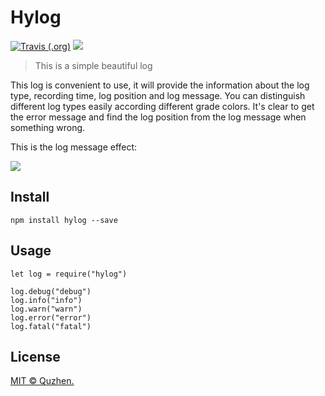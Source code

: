 # Hylog

[![Travis (.org)](https://img.shields.io/travis/quzhen12/hylog?style=flat-square)](travis-ci) [![](https://img.shields.io/aur/license/pac?style=flat-square)](LICENSE)
> This is a simple beautiful log

This log is convenient to use, it will provide the information about the log type, recording time, log position and log message. You can distinguish different log types easily according different grade colors. It's clear to get the error message and find the log position from the log message when something wrong.

This is the log message effect:

![](https://github.com/quzhen12/hylog/raw/master/docs/img/print_log.png)

## Install

```
npm install hylog --save
```

## Usage

```
let log = require("hylog")

log.debug("debug")
log.info("info")
log.warn("warn")
log.error("error")
log.fatal("fatal")
```

## License

[MIT © Quzhen.](./LICENSE)